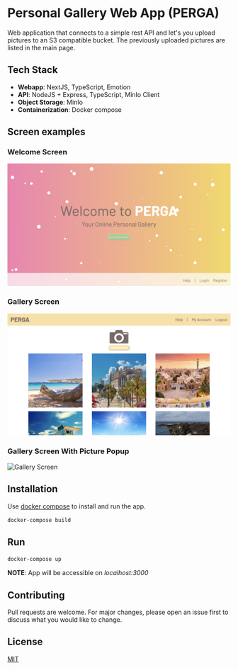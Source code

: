 # Personal Gallery Web App (PERGA)

Web application that connects to a simple rest API and let's you upload pictures to an S3 compatible bucket. The previously uploaded pictures are listed in the main page.

## Tech Stack
 - **Webapp**: NextJS, TypeScript, Emotion
 - **API**: NodeJS + Express, TypeScript, MinIo Client
 - **Object Storage**: MinIo
 - **Containerization**: Docker compose

## Screen examples
### Welcome Screen
![Welcome Screen](docs/screen1.png)

### Gallery Screen
![Gallery Screen](docs/screen2.png)

### Gallery Screen With Picture Popup
![Gallery Screen](docs/screen3.png)

## Installation

Use [docker compose](https://docs.docker.com/compose/) to install and run the app.

```bash
docker-compose build
```
## Run

```bash
docker-compose up 
```
**NOTE**: App will be accessible on _localhost:3000_

## Contributing
Pull requests are welcome. For major changes, please open an issue first to discuss what you would like to change.

## License
[MIT](https://choosealicense.com/licenses/mit/)